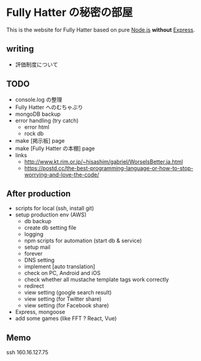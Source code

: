 
# Fully Hatter の秘密の部屋
This is the website for Fully Hatter based on pure [Node.js](https://nodejs.org) **without** [Express](https://expressjs.com/).

## writing
- 評価制度について


## TODO
- console.log の整理
- Fully Hatter へのむちゃぶり
- mongoDB backup
- error handling (try catch)
    - error html
    - rock db
- make [掲示板] page
- make [Fully Hatter の本棚] page
- links
    - http://www.kt.rim.or.jp/~hisashim/gabriel/WorseIsBetter.ja.html
    - https://postd.cc/the-best-programming-language-or-how-to-stop-worrying-and-love-the-code/


## After production
- scripts for local (ssh, install git)
- setup production env (AWS)
    - db backup
    - create db setting file
    - logging
    - npm scripts for automation (start db & service)
    - setup mail
    - forever
    - DNS setting
    - implement [auto translation]
    - check on PC, Android and iOS
    - check whether all mustache template tags work correctly
    - redirect
    - view setting (google search result)
    - view setting (for Twitter share)
    - view setting (for Facebook share)
- Express, mongoose
- add some games (like FFT ? React, Vue)


## Memo
ssh 160.16.127.75
